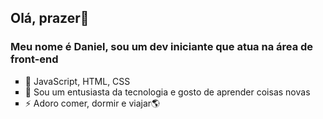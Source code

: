 ## Olá, prazer👋

<h3>Meu nome é Daniel, sou um dev iniciante que atua na área de front-end</h3>

<ul style="list-style-type: square;">
  <li>🔭 JavaScript, HTML, CSS</li>
  <li>🤔 Sou um entusiasta da tecnologia e gosto de aprender coisas novas</li>
  <li>⚡ Adoro comer, dormir e viajar🌎</li>
